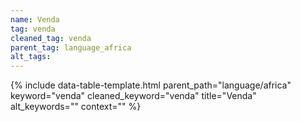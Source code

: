 ```yaml
---
name: Venda
tag: venda
cleaned_tag: venda
parent_tag: language_africa
alt_tags: 
---
```


{% include data-table-template.html 
  parent_path="language/africa" 
  keyword="venda" 
  cleaned_keyword="venda" 
  title="Venda"
  alt_keywords=""
  context=""
%}

